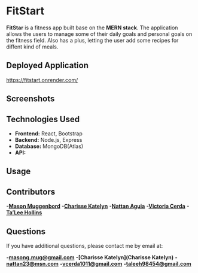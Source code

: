 # FitStart

**FitStar** is a fitness app built base on the **MERN stack**. The application allows the users to manage some of their daily goals and personal goals on the fitness field. Also has a plus, letting the user add some recipes for diffent kind of meals.


## Deployed Application

https://fitstart.onrender.com/


## Screenshots


## Technologies Used

* **Frontend:** React, Bootstrap
* **Backend:** Node.js, Express
* **Database:** MongoDB(Atlas)
* **API:** 


## Usage


## Contributors

**-[Mason Muggenbord](https://github.com/MasonMug)**
**-[Charisse Katelyn](https://github.com/ckstar02)**
**-[Nattan Aguia](https://github.com/ckstar02)**
**-[Victoria Cerda](https://github.com/honeyocean)**
**-[Ta’Lee Hollins](https://github.com/TalHol06)**

## Questions

If you have additional questions, please contact me by email at:


**-[masong.mug@gmail.com](masong.mug@gmail.com)**
**-[Charisse Katelyn](Charisse Katelyn)**
**-[nattan23@msn.com](nattan23@msn.com)**
**-[vcerda1011@gmail.com](vcerda1011@gmail.com)**
**-[taleeh98454@gmail.com](taleeh98454@gmail.com)**